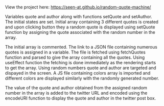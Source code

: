 View the project here: https://seen-at.github.io/random-quote-machine/

Variables quote and author along with functions setQuote and setAuthor. The initial states are set. 
Initial array containing 3 different quotes is created and upon clicking button they a random quote is displayed using setQuote function by assigning the quote associated with the random number in the array. 

The initial array is commented.
The link to a JSON file containing numerous quotes is assigned in a variable. 
The file is fetched using fetchQuotes function and parsed to give the array containing all the quotes. 
Using useEffect function the fetching is done immediately as the rendering starts to get the array. Using random numbers quote and author are targeted and dispayed in the screen. 
A JS file containing colors array is imported and different colors are displayed similarly with the randomly generated number. 

The value of the quote and author obtained from the assigned random number in the array is added to the twitter URL and encoded using the encodeURI function to display the quote and author in the twitter post box.
